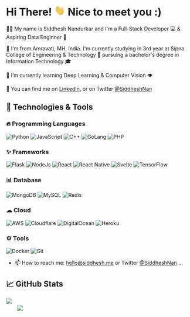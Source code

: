 
# Hi There! <img src="https://raw.githubusercontent.com/SiddheshNan/SiddheshNan/main/wave.gif" width="30px"> Nice to meet you :)

👨‍💻 My name is Siddhesh Nandurkar and I'm a Full-Stack Developer 💻 & Aspiring Data Enginner 🎯

📍 I'm from Amravati, MH, India. I'm currently studying in 3rd year at Sipna College of Engineering & Technology 🏫 pursuing a bachelor's degree in Information Technology 🎓

🌱 I’m currently learning Deep Learning & Computer Vision 👁️

📱 You can find me on [LinkedIn](https://www.linkedin.com/in/siddheshnan/), or on Twitter [@SiddheshNan](https://twitter.com/SiddheshNan)





## 🔧 Technologies & Tools

### 🔥 Programming Languages
<p>
  <img alt="Python" src="https://img.shields.io/badge/Python-3776AB?style=for-the-badge&logo=python&logoColor=white"/>
  <img alt="JavaScript" src="https://img.shields.io/badge/JavaScript-F7DF1E?style=for-the-badge&logo=javascript&logoColor=black"/>
  <img alt="C++" src="https://img.shields.io/badge/C%2B%2B-00599C?style=for-the-badge&logo=c%2B%2B&logoColor=white" />
  <img alt="GoLang" src="https://img.shields.io/badge/Go-00ADD8?style=for-the-badge&logo=go&logoColor=white" />
  <img alt="PHP" src="https://img.shields.io/badge/PHP-777BB4?style=for-the-badge&logo=php&logoColor=white" />
</p>


### ✨ Frameworks 
<p>
  <img alt="Flask" src="https://img.shields.io/badge/Flask-000000?style=for-the-badge&logo=flask&logoColor=white" />
  <img alt="NodeJs" src="https://img.shields.io/badge/Node.js-43853D?style=for-the-badge&logo=node.js&logoColor=white" />
  <img alt="React" src="https://img.shields.io/badge/React-20232A?style=for-the-badge&logo=react&logoColor=61DAFB" />
  <img alt="React Native" src="https://img.shields.io/badge/React_Native-20232A?style=for-the-badge&logo=react&logoColor=61DAFB" />
  <img alt="Svelte" src="https://img.shields.io/badge/Svelte-4A4A55?style=for-the-badge&logo=svelte&logoColor=FF3E00" />
  <img alt="TensorFlow" src="https://img.shields.io/badge/TensorFlow-FF6F00?style=for-the-badge&logo=tensorflow&logoColor=white" />
</p>


 ### 📊 Database 
<p>
  <img alt="MongoDB" src="https://img.shields.io/badge/MongoDB-4EA94B?style=for-the-badge&logo=mongodb&logoColor=white" />
  <img alt="MySQL" src="https://img.shields.io/badge/MySQL-005C84?style=for-the-badge&logo=mysql&logoColor=white" />
  <img alt="Redis" src="https://img.shields.io/badge/redis-%23DD0031.svg?&style=for-the-badge&logo=redis&logoColor=white" />
</p>


### ☁ Cloud
<p>
  <img alt="AWS" src="https://img.shields.io/badge/Amazon_AWS-FF9900?style=for-the-badge&logo=amazonaws&logoColor=white" />
  <img alt="Cloudflare" src="https://img.shields.io/badge/Cloudflare-F38020?style=for-the-badge&logo=Cloudflare&logoColor=white" />
  <img alt="DigitalOcean" src="https://img.shields.io/badge/Digital_Ocean-0080FF?style=for-the-badge&logo=DigitalOcean&logoColor=white" />
  <img alt="Heroku" src="https://img.shields.io/badge/Heroku-430098?style=for-the-badge&logo=heroku&logoColor=white" />
</p>


### ⚙️ Tools
<p>
  <img alt="Docker" src="https://img.shields.io/badge/Docker-46a2f1?style=for-the-badge&logo=docker&logoColor=white" />
  <img alt="Git" src="https://img.shields.io/badge/GIT-E44C30?style=for-the-badge&logo=git&logoColor=white" />
</p>

 

- 📫 How to reach me: hello@siddhesh.me or Twitter [@SiddheshNan](https://twitter.com/SiddheshNan) ...


## &#x1f4c8; GitHub Stats
<a href="https://github.com/SiddheshNan">
  <img height="180em" src="https://github-readme-stats.vercel.app/api?username=SiddheshNan&theme=tokyonight&show_icons=true" />
  <img height="180em" style="margin-left:30px;display:block;" src="https://github-readme-stats.vercel.app/api/top-langs/?username=SiddheshNan&theme=buefy&layout=compact&hide=html,css,asl,php" />
</a>

